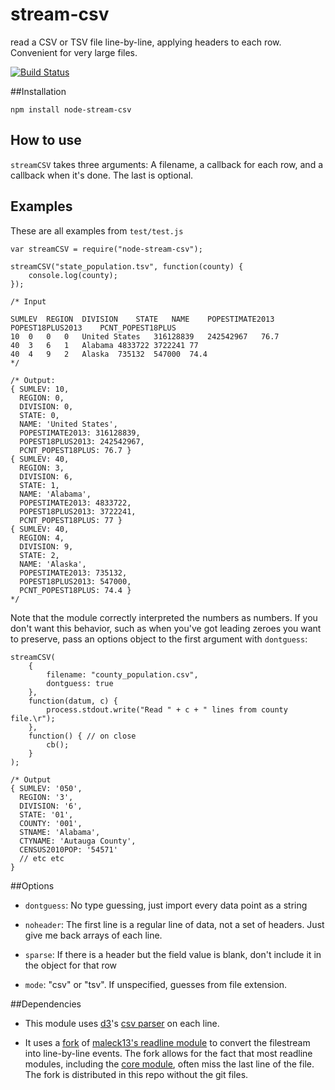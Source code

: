 stream-csv
==========

read a CSV or TSV file line-by-line, applying headers to each row. Convenient for very large files.

[![Build Status](https://travis-ci.org/TimeMagazine/streamCSV.png)](https://travis-ci.org/TimeMagazine/streamCSV)

##Installation

	npm install node-stream-csv

## How to use

`streamCSV` takes three arguments: A filename, a callback for each row, and a callback when it's done. The last is optional.

## Examples

These are all examples from `test/test.js`

	var streamCSV = require("node-stream-csv");

	streamCSV("state_population.tsv", function(county) {
		console.log(county);
	});

	/* Input

	SUMLEV	REGION	DIVISION	STATE	NAME	POPESTIMATE2013	POPEST18PLUS2013	PCNT_POPEST18PLUS
	10	0	0	0	United States	316128839	242542967	76.7
	40	3	6	1	Alabama	4833722	3722241	77
	40	4	9	2	Alaska	735132	547000	74.4
	*/

	/* Output:
	{ SUMLEV: 10,
	  REGION: 0,
	  DIVISION: 0,
	  STATE: 0,
	  NAME: 'United States',
	  POPESTIMATE2013: 316128839,
	  POPEST18PLUS2013: 242542967,
	  PCNT_POPEST18PLUS: 76.7 }
	{ SUMLEV: 40,
	  REGION: 3,
	  DIVISION: 6,
	  STATE: 1,
	  NAME: 'Alabama',
	  POPESTIMATE2013: 4833722,
	  POPEST18PLUS2013: 3722241,
	  PCNT_POPEST18PLUS: 77 }
	{ SUMLEV: 40,
	  REGION: 4,
	  DIVISION: 9,
	  STATE: 2,
	  NAME: 'Alaska',
	  POPESTIMATE2013: 735132,
	  POPEST18PLUS2013: 547000,
	  PCNT_POPEST18PLUS: 74.4 }	  
	*/

Note that the module correctly interpreted the numbers as numbers. If you don't want this behavior, such as when you've got leading zeroes you want to preserve, pass an options object to the first argument with `dontguess`:

	streamCSV(
		{
			filename: "county_population.csv",
			dontguess: true
		},
		function(datum, c) {
			process.stdout.write("Read " + c + " lines from county file.\r");
		},
		function() { // on close 
			cb();
		}		
	);

	/* Output 
	{ SUMLEV: '050',
	  REGION: '3',
	  DIVISION: '6',
	  STATE: '01',
	  COUNTY: '001',
	  STNAME: 'Alabama',
	  CTYNAME: 'Autauga County',
	  CENSUS2010POP: '54571'
	  // etc etc
	}

##Options

+ `dontguess`: No type guessing, just import every data point as a string

+ `noheader`: The first line is a regular line of data, not a set of headers. Just give me back arrays of each line.

+ `sparse`: If there is a header but the field value is blank, don't include it in the object for that row

+ `mode`: "csv" or "tsv". If unspecified, guesses from file extension.

##Dependencies
+ This module uses [d3](https://github.com/mbostock/d3)'s [csv parser](https://github.com/mbostock/d3/wiki/CSV) on each line.

+ It uses a [fork](https://github.com/TimeMagazine/readline) of [maleck13's readline module](https://github.com/maleck13/readline) to convert the filestream into line-by-line events. The fork allows for the fact that most readline modules, including the [core module](http://nodejs.org/api/readline.html), often miss the last line of the file. The fork is distributed in this repo without the git files. 
